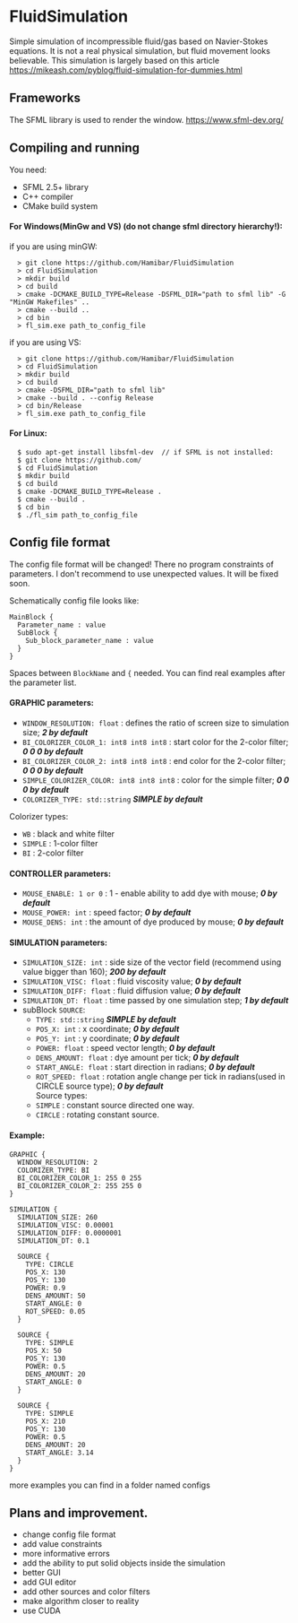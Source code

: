# FluidSimulation
  Simple simulation of incompressible fluid/gas based on Navier-Stokes equations.
It is not a real physical simulation, but fluid movement looks believable.
This simulation is largely based on this article https://mikeash.com/pyblog/fluid-simulation-for-dummies.html

## Frameworks
The SFML library is used to render the window. https://www.sfml-dev.org/

## Compiling and running
You need:
+ SFML 2.5+ library
+ C++ compiler
+ CMake build system

#### For Windows(MinGw and VS) (do not change sfml directory hierarchy!):
if you are using minGW:
```
  > git clone https://github.com/Hamibar/FluidSimulation
  > cd FluidSimulation
  > mkdir build
  > cd build
  > cmake -DCMAKE_BUILD_TYPE=Release -DSFML_DIR="path to sfml lib" -G "MinGW Makefiles" ..
  > cmake --build .. 
  > cd bin
  > fl_sim.exe path_to_config_file
```
if you are using VS:
```
  > git clone https://github.com/Hamibar/FluidSimulation
  > cd FluidSimulation
  > mkdir build
  > cd build
  > cmake -DSFML_DIR="path to sfml lib" 
  > cmake --build . --config Release
  > cd bin/Release
  > fl_sim.exe path_to_config_file
```

#### For Linux:
```
  $ sudo apt-get install libsfml-dev  // if SFML is not installed:
  $ git clone https://github.com/
  $ cd FluidSimulation
  $ mkdir build
  $ cd build
  $ cmake -DCMAKE_BUILD_TYPE=Release .
  $ cmake --build .
  $ cd bin
  $ ./fl_sim path_to_config_file
 ```
 
 ## Config file format
The config file format will be changed!
There no program constraints of parameters. I don't recommend to use unexpected values. It will be fixed soon.

Schematically config file looks like:
```
MainBlock { 
  Parameter_name : value
  SubBlock {
    Sub_block_parameter_name : value	
  }
}
```
Spaces between `BlockName` and `{` needed. You can find real examples after the parameter list.

#### GRAPHIC parameters:
* `WINDOW_RESOLUTION: float`  :  defines the ratio of screen size to simulation size; **_2 by default_**
* `BI_COLORIZER_COLOR_1: int8 int8 int8` : start color for the 2-color filter;  **_0 0 0 by default_**
* `BI_COLORIZER_COLOR_2: int8 int8 int8` : end color for the 2-color filter; **_0 0 0 by default_**
* `SIMPLE_COLORIZER_COLOR: int8 int8 int8` : color for the simple filter;  **_0 0 0 by default_**
* `COLORIZER_TYPE: std::string` **_SIMPLE by default_**
	
Colorizer types:
*  `WB` : black and white filter
*  `SIMPLE` : 1-color filter
*  `BI` : 2-color filter

#### CONTROLLER parameters:	
* `MOUSE_ENABLE: 1 or 0` :  1 - enable ability to add dye with mouse; **_0 by default_** 
* `MOUSE_POWER: int` : speed factor; **_0 by default_**
* `MOUSE_DENS: int` : the amount of dye produced by mouse; **_0  by default_**

#### SIMULATION parameters:
* `SIMULATION_SIZE: int` : side size of the vector field (recommend using value bigger than 160); **_200 by default_**
* `SIMULATION_VISC: float` : fluid viscosity value; **_0 by default_**
* `SIMULATION_DIFF: float` : fluid diffusion value; **_0 by default_**
* `SIMULATION_DT: float` : time passed by one simulation step; **_1 by default_**
* subBlock `SOURCE`:
    * `TYPE: std::string` **_SIMPLE by default_**
    * `POS_X: int` : x coordinate; **_0 by default_**
    * `POS_Y: int` : y coordinate; **_0 by default_**
    * `POWER: float` : speed vector length; **_0 by default_**			
    * `DENS_AMOUNT: float` : dye amount per tick; **_0 by default_**
    * `START_ANGLE: float` : start direction in radians; **_0 by default_**
    * `ROT_SPEED: float` : rotation angle change per tick in radians(used in CIRCLE source type); **_0 by default_** </br>
   Source types: 
    * `SIMPLE` : constant source directed one way. 
    * `CIRCLE` : rotating constant source.
   
#### Example:
```
GRAPHIC {
  WINDOW_RESOLUTION: 2
  COLORIZER_TYPE: BI
  BI_COLORIZER_COLOR_1: 255 0 255
  BI_COLORIZER_COLOR_2: 255 255 0
}

SIMULATION {
  SIMULATION_SIZE: 260
  SIMULATION_VISC: 0.00001
  SIMULATION_DIFF: 0.0000001
  SIMULATION_DT: 0.1

  SOURCE {
    TYPE: CIRCLE
    POS_X: 130
    POS_Y: 130
    POWER: 0.9
    DENS_AMOUNT: 50
    START_ANGLE: 0
    ROT_SPEED: 0.05
  }

  SOURCE {
    TYPE: SIMPLE
    POS_X: 50
    POS_Y: 130
    POWER: 0.5
    DENS_AMOUNT: 20
    START_ANGLE: 0
  }

  SOURCE {
    TYPE: SIMPLE
    POS_X: 210
    POS_Y: 130
    POWER: 0.5
    DENS_AMOUNT: 20
    START_ANGLE: 3.14
  }
}
```
more examples you can find in a folder named configs

## Plans and improvement.
* change config file format
* add value constraints
* more informative errors
* add the ability to put solid objects inside the simulation
* better GUI
* add GUI editor
* add other sources and color filters
* make algorithm closer to reality
* use CUDA
